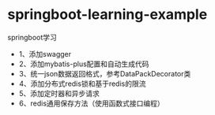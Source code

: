 # springboot-learning-example
springboot学习

- 1、添加swagger
- 2、添加mybatis-plus配置和自动生成代码
- 3、统一json数据返回格式，参考DataPackDecorator类
- 4、添加分布式redis锁和基于redis的限流
- 5、添加定时器和异步请求
- 6、redis通用保存方法（使用函数式接口编程）